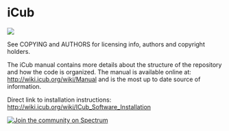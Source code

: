 
iCub
====

<a href="https://zenhub.com"><img src="https://raw.githubusercontent.com/ZenHubIO/support/master/zenhub-badge.png"></a>

See COPYING and AUTHORS for licensing info, authors and copyright holders.

The iCub manual contains more details about the structure of the 
repository and how the code is organized. The manual is available
online at: http://wiki.icub.org/wiki/Manual and is the most
up to date source of information.

Direct link to installation instructions:
http://wiki.icub.org/wiki/ICub_Software_Installation

[![Join the community on Spectrum](https://withspectrum.github.io/badge/badge.svg)](https://spectrum.chat/icub)
